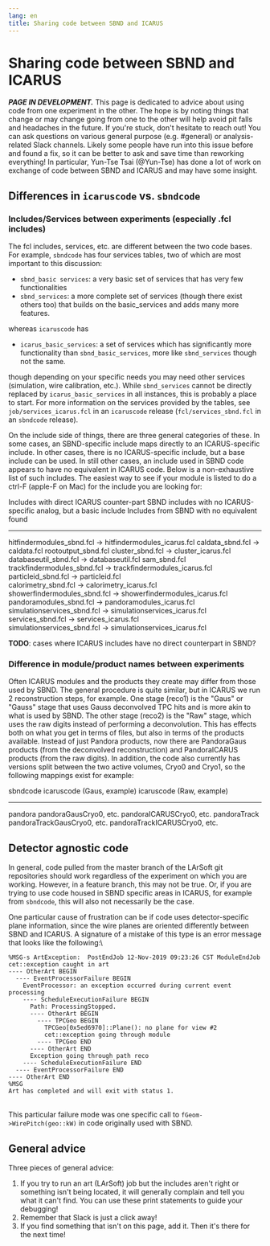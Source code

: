 ```yaml
---
lang: en
title: Sharing code between SBND and ICARUS
---
```




Sharing code between SBND and ICARUS
============================================================================================

***PAGE IN DEVELOPMENT.*** This page is dedicated to advice about using
code from one experiment in the other. The hope is by noting things that
change or may change going from one to the other will help avoid pit
falls and headaches in the future. If you\'re stuck, don\'t hesitate to
reach out! You can ask questions on various general purpose (e.g.
\#general) or analysis-related Slack channels. Likely some people have
run into this issue before and found a fix, so it can be better to ask
and save time than reworking everything! In particular, Yun-Tse Tsai
(\@Yun-Tse) has done a lot of work on exchange of code between SBND and
ICARUS and may have some insight.



Differences in `icaruscode` vs. `sbndcode`
---------------------------------------------------------------------------------------------------



### Includes/Services between experiments (especially .fcl includes)

The fcl includes, services, etc. are different between the two code
bases. For example, `sbndcode` has four services tables, two of which
are most important to this discussion:

-   `sbnd_basic services`: a very basic set of services that has very
    few functionalities
-   `sbnd_services`: a more complete set of services (though there exist
    others too) that builds on the basic\_services and adds many more
    features.

whereas `icaruscode` has

-   `icarus_basic_services`: a set of services which has significantly
    more functionality than `sbnd_basic_services`, more like
    `sbnd_services` though not the same.

though depending on your specific needs you may need other services
(simulation, wire calibration, etc.). While `sbnd_services` cannot be
directly replaced by `icarus_basic_services` in all instances, this is
probably a place to start. For more information on the services provided
by the tables, see `job/services_icarus.fcl` in an `icaruscode` release
(`fcl/services_sbnd.fcl` in an `sbndcode` release).

On the include side of things, there are three general categories of
these. In some cases, an SBND-specific include maps directly to an
ICARUS-specific include. In other cases, there is no ICARUS-specific
include, but a base include can be used. In still other cases, an
include used in SBND code appears to have no equivalent in ICARUS code.
Below is a non-exhaustive list of such includes. The easiest way to see
if your module is listed to do a ctrl-F (apple-F on Mac) for the include
you are looking for:

  Includes with direct ICARUS counter-part                            SBND includes with no ICARUS-specific analog, but a basic include   Includes from SBND with no equivalent found
  ------------------------------------------------------------------- ------------------------------------------------------------------- ---------------------------------------------
  hitfindermodules\_sbnd.fcl -\> hitfindermodules\_icarus.fcl         caldata\_sbnd.fcl -\> caldata.fcl                                   rootoutput\_sbnd.fcl
  cluster\_sbnd.fcl -\> cluster\_icarus.fcl                           databaseutil\_sbnd.fcl -\> databaseutil.fcl                         sam\_sbnd.fcl
  trackfindermodules\_sbnd.fcl -\> trackfindermodules\_icarus.fcl     particleid\_sbnd.fcl -\> particleid.fcl                             
  calorimetry\_sbnd.fcl -\> calorimetry\_icarus.fcl                                                                                       
  showerfindermodules\_sbnd.fcl -\> showerfindermodules\_icarus.fcl                                                                       
  pandoramodules\_sbnd.fcl -\> pandoramodules\_icarus.fcl                                                                                 
  simulationservices\_sbnd.fcl -\> simulationservices\_icarus.fcl                                                                         
  services\_sbnd.fcl -\> services\_icarus.fcl                                                                                             
  simulationservices\_sbnd.fcl -\> simulationservices\_icarus.fcl                                                                         

**TODO**: cases where ICARUS includes have no direct counterpart in
SBND?



### Difference in module/product names between experiments

Often ICARUS modules and the products they create may differ from those
used by SBND. The general procedure is quite similar, but in ICARUS we
run 2 reconstruction steps, for example. One stage (reco1) is the
\"Gaus\" or \"Gauss\" stage that uses Gauss deconvolved TPC hits and is
more akin to what is used by SBND. The other stage (reco2) is the
\"Raw\" stage, which uses the raw digits instead of performing a
deconvolution. This has effects both on what you get in terms of files,
but also in terms of the products available. Instead of just Pandora
products, now there are PandoraGaus products (from the deconvolved
reconstruction) and PandoraICARUS products (from the raw digits). In
addition, the code also currently has versions split between the two
active volumes, Cryo0 and Cryo1, so the following mappings exist for
example:

  sbndcode       icaruscode (Gaus, example)    icaruscode (Raw, example)
  -------------- ----------------------------- -------------------------------
  pandora        pandoraGausCryo0, etc.        pandoraICARUSCryo0, etc.
  pandoraTrack   pandoraTrackGausCryo0, etc.   pandoraTrackICARUSCryo0, etc.



Detector agnostic code
----------------------------------------------------------------

In general, code pulled from the master branch of the LArSoft git
repositories should work regardless of the experiment on which you are
working. However, in a feature branch, this may not be true. Or, if you
are trying to use code housed in SBND specific areas in ICARUS, for
example from `sbndcode`, this will also not necessarily be the case.

One particular cause of frustration can be if code uses
detector-specific plane information, since the wire planes are oriented
differently between SBND and ICARUS. A signature of a mistake of this
type is an error message that looks like the following:\

    %MSG-s ArtException:  PostEndJob 12-Nov-2019 09:23:26 CST ModuleEndJob
    cet::exception caught in art
    ---- OtherArt BEGIN
      ---- EventProcessorFailure BEGIN
        EventProcessor: an exception occurred during current event processing
        ---- ScheduleExecutionFailure BEGIN
          Path: ProcessingStopped.
          ---- OtherArt BEGIN
            ---- TPCGeo BEGIN
              TPCGeo[0x5ed6970]::Plane(): no plane for view #2
              cet::exception going through module 
            ---- TPCGeo END
          ---- OtherArt END
          Exception going through path reco
        ---- ScheduleExecutionFailure END
      ---- EventProcessorFailure END
    ---- OtherArt END
    %MSG
    Art has completed and will exit with status 1.

\
This particular failure mode was one specific call to
`fGeom->WirePitch(geo::kW)` in code originally used with SBND.



General advice
------------------------------------------------

Three pieces of general advice:

1.  If you try to run an art (LArSoft) job but the includes aren\'t
    right or something isn\'t being located, it will generally complain
    and tell you what it can\'t find. You can use these print statements
    to guide your debugging!
2.  Remember that Slack is just a click away!
3.  If you find something that isn\'t on this page, add it. Then it\'s
    there for the next time!
